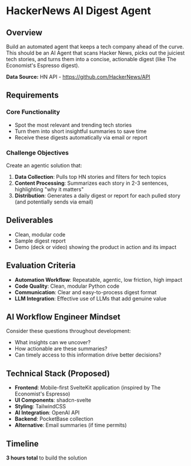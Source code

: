 # HackerNews AI Digest Agent

## Overview
Build an automated agent that keeps a tech company ahead of the curve. This should be an AI Agent that scans Hacker News, picks out the juiciest tech stories, and turns them into a concise, actionable digest (like The Economist's Espresso digest).

**Data Source:** HN API - https://github.com/HackerNews/API

## Requirements

### Core Functionality
- Spot the most relevant and trending tech stories
- Turn them into short insightful summaries to save time
- Receive these digests automatically via email or report

### Challenge Objectives
Create an agentic solution that:

1. **Data Collection**: Pulls top HN stories and filters for tech topics
2. **Content Processing**: Summarizes each story in 2-3 sentences, highlighting "why it matters"
3. **Distribution**: Generates a daily digest or report for each pulled story (and potentially sends via email)

## Deliverables
- Clean, modular code
- Sample digest report
- Demo (deck or video) showing the product in action and its impact

## Evaluation Criteria
- **Automation Workflow**: Repeatable, agentic, low friction, high impact
- **Code Quality**: Clean, modular Python code
- **Communication**: Clear and easy-to-process digest format
- **LLM Integration**: Effective use of LLMs that add genuine value

## AI Workflow Engineer Mindset
Consider these questions throughout development:
- What insights can we uncover?
- How actionable are these summaries?
- Can timely access to this information drive better decisions?

## Technical Stack (Proposed)
- **Frontend**: Mobile-first SvelteKit application (inspired by The Economist's Espresso)
- **UI Components**: shadcn-svelte
- **Styling**: TailwindCSS
- **AI Integration**: OpenAI API
- **Backend**: PocketBase collection
- **Alternative**: Email summaries (if time permits)

## Timeline
**3 hours total** to build the solution